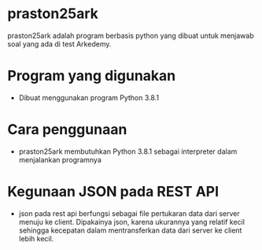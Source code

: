 # praston25ark

praston25ark adalah program berbasis python yang dibuat untuk menjawab soal yang ada di test Arkedemy.

# Program yang digunakan

  - Dibuat menggunakan program Python 3.8.1

# Cara penggunaan
 - praston25ark membutuhkan Python 3.8.1 sebagai interpreter dalam menjalankan programnya

# Kegunaan JSON pada REST API
 - json pada rest api berfungsi sebagai file pertukaran data dari server menuju ke client. Dipakainya json, karena ukurannya yang relatif kecil sehingga kecepatan dalam mentransferkan data dari server ke client lebih kecil.
 
